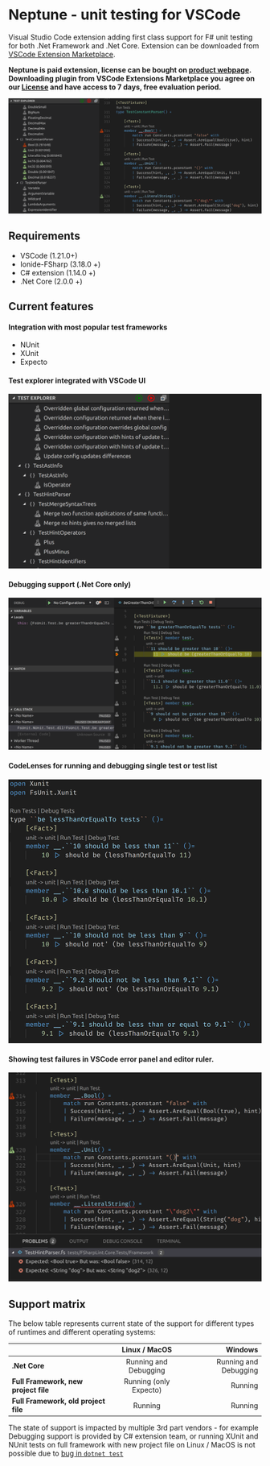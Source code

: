 # Neptune - unit testing for VSCode

Visual Studio Code extension adding first class support for F# unit testing for both .Net Framework and .Net Core. Extension can be downloaded from [VSCode Extension Marketplace](https://marketplace.visualstudio.com/items?itemName=LambdaFactory.neptune).

**Neptune is paid extension, license can be bought on [product webpage](https://gumroad.com/l/NeptunePlugin). Downloading plugin from VSCode Extensions Marketplace you agree on our [License](LICENSE.md) and have access to 7 days, free evaluation period.**

![Neptune](Img/Screenshot%20from%202018-03-27%2000.32.40.png)

## Requirements

* VSCode (1.21.0+)
* Ionide-FSharp (3.18.0 +)
* C# extension (1.14.0 +)
* .Net Core (2.0.0 +)

## Current features

#### Integration with most popular test frameworks

* NUnit
* XUnit
* Expecto

#### Test explorer integrated with VSCode UI

![Test Explorer](Img/Screenshot%20from%202018-03-27%2000.26.58.png)

#### Debugging support (.Net Core only)

![Debugging](Img/Screenshot%20from%202018-03-27%2014.35.14.png)

#### CodeLenses for running and debugging single test or test list

![CodeLenses](Img/Screenshot%20from%202018-03-27%2000.41.55.png)

#### Showing test failures in VSCode error panel and editor ruler.

![Diagnostics](Img/Screenshot%20from%202018-03-27%2000.48.44.png)

## Support matrix

The below table represents current state of the support for different types of runtimes and different operating systems:

|                                  | Linux / MacOS | Windows |
| ------------- |:-------------:| -----:|
| **.Net Core**                        | Running and Debugging | Running and Debugging |
| **Full Framework, new project file** | Running (only Expecto) | Running |
| **Full Framework, old project file** | Running | Running |

The state of support is impacted by multiple 3rd part vendors - for example Debugging support is provided by C# extension team, or running XUnit and NUnit tests on full framework with new project file on Linux / MacOS is not possible due to [bug in `dotnet test`](https://github.com/Microsoft/vstest/issues/1284)
